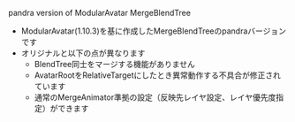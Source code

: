 pandra version of ModularAvatar MergeBlendTree
- ModularAvatar(1.10.3)を基に作成したMergeBlendTreeのpandraバージョンです
- オリジナルと以下の点が異なります
    - BlendTree同士をマージする機能がありません
    - AvatarRootをRelativeTargetにしたとき異常動作する不具合が修正されています
    - 通常のMergeAnimator準拠の設定（反映先レイヤ設定、レイヤ優先度指定）ができます